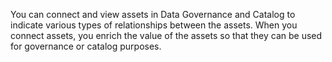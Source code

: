 You can connect and view assets in Data Governance and Catalog to indicate various types of relationships between the assets. When you connect assets, you enrich the value of the assets so that they can be used for governance or catalog purposes.
